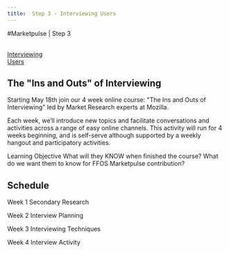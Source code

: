 ```yaml
---
title:  Step 3 - Interviewing Users
---
```


#Marketpulse | Step 3

<br>

<a class="btn btn-lg btn-warning ladder-step" href="/modules/marketpulse_activities/step_3/">
  <i class="fa fa-microphone fa-5x pull-left"></i>Interviewing<br>Users</a>


## The "Ins and Outs" of Interviewing

Starting May 18th join our 4 week online course: "The Ins and Outs of Interviewing" led by Market Research experts at Mozilla.

Each week, we’ll introduce new topics and facilitate conversations and activities across a range of easy online channels.  This activity will run for 4 weeks beginning, and is self-serve although supported by a weekly hangout  and participatory activities.

Learning Objective What will they KNOW when finished the course? What do we want them to know for FFOS Marketpulse contribution?

## Schedule

Week 1  Secondary Research

Week 2  Interview Planning

Week 3  Interviewing Techniques

Week 4  Interview Activity 
